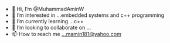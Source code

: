 - 👋 Hi, I’m @MuhammadAminW
- 👀 I’m interested in ...embedded systems and c++ programming
- 🌱 I’m currently learning ...c++
- 💞️ I’m looking to collaborate on ...
- 📫 How to reach me ...mamin181@yahoo.com

<!---
MuhammadAminW/MuhammadAminW is a ✨ special ✨ repository because its `README.md` (this file) appears on your GitHub profile.
You can click the Preview link to take a look at your changes.
--->

